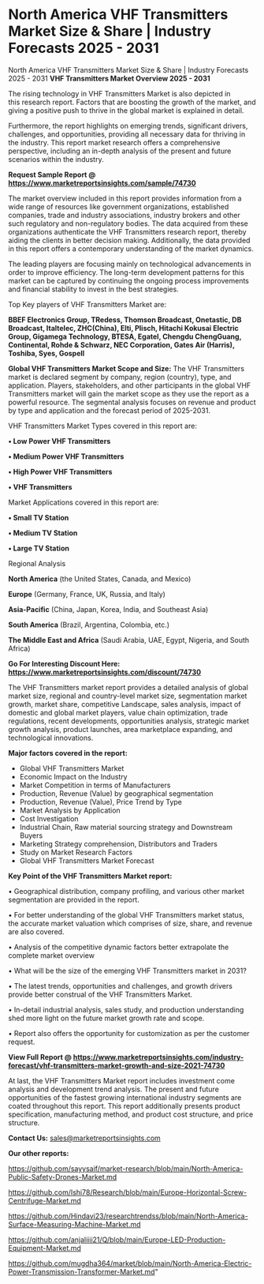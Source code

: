 # North America VHF Transmitters Market Size & Share | Industry Forecasts 2025 - 2031
North America VHF Transmitters Market Size & Share | Industry Forecasts 2025 - 2031
<Strong> VHF Transmitters Market Overview 2025 - 2031</strong>

The rising technology in VHF Transmitters Market is also depicted in this research report. Factors that are boosting the growth of the market, and giving a positive push to thrive in the global market is explained in detail.

Furthermore, the report highlights on emerging trends, significant drivers, challenges, and opportunities, providing all necessary data for thriving in the industry. This report market research offers a comprehensive perspective, including an in-depth analysis of the present and future scenarios within the industry.

<strong>Request Sample Report @ <a href=https://www.marketreportsinsights.com/sample/74730>https://www.marketreportsinsights.com/sample/74730</a></strong>

The market overview included in this report provides information from a wide range of resources like government organizations, established companies, trade and industry associations, industry brokers and other such regulatory and non-regulatory bodies. The data acquired from these organizations authenticate the VHF Transmitters research report, thereby aiding the clients in better decision making. Additionally, the data provided in this report offers a contemporary understanding of the market dynamics.

The leading players are focusing mainly on technological advancements in order to improve efficiency. The long-term development patterns for this market can be captured by continuing the ongoing process improvements and financial stability to invest in the best strategies.

Top Key players of VHF Transmitters Market are:

<strong>BBEF Electronics Group, TRedess, Thomson Broadcast, Onetastic, DB Broadcast, Italtelec, ZHC(China), Elti, Plisch, Hitachi Kokusai Electric Group, Gigamega Technology, BTESA, Egatel, Chengdu ChengGuang, Continental, Rohde & Schwarz, NEC Corporation, Gates Air (Harris), Toshiba, Syes, Gospell</strong>

<strong><b>Global VHF Transmitters Market Scope and Size:</b></strong>
The VHF Transmitters market is declared segment by company, region (country), type, and application. Players, stakeholders, and other participants in the global VHF Transmitters market will gain the market scope as they use the report as a powerful resource. The segmental analysis focuses on revenue and product by type and application and the forecast period of 2025-2031.

VHF Transmitters Market Types covered in this report are:

<strong>• Low Power VHF Transmitters

• Medium Power VHF Transmitters

• High Power VHF Transmitters

• VHF Transmitters</strong>

Market Applications covered in this report are:

<strong>• Small TV Station

• Medium TV Station

• Large TV Station</strong> 

Regional Analysis

<strong>North America</strong> (the United States, Canada, and Mexico)

<strong>Europe</strong> (Germany, France, UK, Russia, and Italy)

<strong>Asia-Pacific</strong> (China, Japan, Korea, India, and Southeast Asia)

<strong>South America</strong> (Brazil, Argentina, Colombia, etc.)

<strong>The Middle East and Africa</strong> (Saudi Arabia, UAE, Egypt, Nigeria, and South Africa)

<strong>Go For Interesting Discount Here: <a href=https://www.marketreportsinsights.com/discount/74730>https://www.marketreportsinsights.com/discount/74730</a></strong>

The VHF Transmitters market report provides a detailed analysis of global market size, regional and country-level market size, segmentation market growth, market share, competitive Landscape, sales analysis, impact of domestic and global market players, value chain optimization, trade regulations, recent developments, opportunities analysis, strategic market growth analysis, product launches, area marketplace expanding, and technological innovations.

<strong><b>Major factors covered in the report:</b></strong>
<ul>
  <li>Global VHF Transmitters Market </li>
  <li>Economic Impact on the Industry</li>
  <li>Market Competition in terms of Manufacturers</li>
  <li>Production, Revenue (Value) by geographical segmentation</li>
  <li>Production, Revenue (Value), Price Trend by Type</li>
  <li>Market Analysis by Application</li>
  <li>Cost Investigation</li>
  <li>Industrial Chain, Raw material sourcing strategy and Downstream Buyers</li>
  <li>Marketing Strategy comprehension, Distributors and Traders</li>
  <li>Study on Market Research Factors</li>
  <li>Global VHF Transmitters Market Forecast</li>
</ul>

<strong><b>Key Point of the VHF Transmitters Market report:</b></strong>

• Geographical distribution, company profiling, and various other market segmentation are provided in the report.

• For better understanding of the global VHF Transmitters market status, the accurate market valuation which comprises of size, share, and revenue are also covered.

• Analysis of the competitive dynamic factors better extrapolate the complete market overview

• What will be the size of the emerging VHF Transmitters market in 2031?

• The latest trends, opportunities and challenges, and growth drivers provide better construal of the VHF Transmitters Market.

• In-detail industrial analysis, sales study, and production understanding shed more light on the future market growth rate and scope.

• Report also offers the opportunity for customization as per the customer request.

<strong><b>View Full Report @ <a href=https://www.marketreportsinsights.com/industry-forecast/vhf-transmitters-market-growth-and-size-2021-74730>https://www.marketreportsinsights.com/industry-forecast/vhf-transmitters-market-growth-and-size-2021-74730</a></b></strong>


At last, the VHF Transmitters Market report includes investment come analysis and development trend analysis. The present and future opportunities of the fastest growing international industry segments are coated throughout this report. This report additionally presents product specification, manufacturing method, and product cost structure, and price structure.

<strong>Contact Us:</strong>
sales@marketreportsinsights.com

<strong>Our other reports:</strong>

<a href=https://github.com/sayysaif/market-research/blob/main/North-America-Public-Safety-Drones-Market.md>https://github.com/sayysaif/market-research/blob/main/North-America-Public-Safety-Drones-Market.md</a>

<a href=https://github.com/Ishi78/Research/blob/main/Europe-Horizontal-Screw-Centrifuge-Market.md>https://github.com/Ishi78/Research/blob/main/Europe-Horizontal-Screw-Centrifuge-Market.md</a>

<a href=https://github.com/Hindavi23/researchtrendss/blob/main/North-America-Surface-Measuring-Machine-Market.md>https://github.com/Hindavi23/researchtrendss/blob/main/North-America-Surface-Measuring-Machine-Market.md</a>

<a href=https://github.com/anjaliiii21/Q/blob/main/Europe-LED-Production-Equipment-Market.md>https://github.com/anjaliiii21/Q/blob/main/Europe-LED-Production-Equipment-Market.md</a>

<a href=https://github.com/mugdha364/market/blob/main/North-America-Electric-Power-Transmission-Transformer-Market.md>https://github.com/mugdha364/market/blob/main/North-America-Electric-Power-Transmission-Transformer-Market.md</a>"
